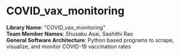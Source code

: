 # COVID_vax_monitoring
**Library Name**: "COVID_vax_monitoring"  
**Team Member Names**: Shusaku Asai, Saahithi Rao   
**General Software Architecture**: Python based programs to scrape, visualize, and monitor COVID-19 vaccination rates

